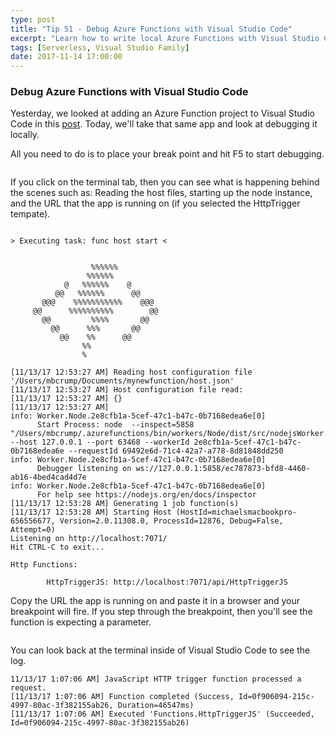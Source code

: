 ```yaml
---
type: post
title: "Tip 51 - Debug Azure Functions with Visual Studio Code"
excerpt: "Learn how to write local Azure Functions with Visual Studio Code"
tags: [Serverless, Visual Studio Family]
date: 2017-11-14 17:00:00
---
```



### Debug Azure Functions with Visual Studio Code

Yesterday, we looked at adding an Azure Function project to Visual Studio Code in this [post](https://microsoft.github.io/AzureTipsAndTricks/blog/tip50.html). Today, we'll take that same app and look at debugging it locally.

All you need to do is to place your break point and hit F5 to start debugging.

<img :src="$withBase('/files/azfuncdebug1.png')">

If you click on the terminal tab, then you can see what is happening behind the scenes such as: Reading the host files, starting up the node instance, and the URL that the app is running on (if you selected the HttpTrigger tempate).

```

> Executing task: func host start <


                  %%%%%%
                 %%%%%%
            @   %%%%%%    @
          @@   %%%%%%      @@
       @@@    %%%%%%%%%%%    @@@
     @@      %%%%%%%%%%        @@
       @@         %%%%       @@
         @@      %%%       @@
           @@    %%      @@
                %%
                %

[11/13/17 12:53:27 AM] Reading host configuration file '/Users/mbcrump/Documents/mynewfunction/host.json'
[11/13/17 12:53:27 AM] Host configuration file read:
[11/13/17 12:53:27 AM] {}
[11/13/17 12:53:27 AM]
info: Worker.Node.2e8cfb1a-5cef-47c1-b47c-0b7168edea6e[0]
      Start Process: node  --inspect=5858 "/Users/mbcrump/.azurefunctions/bin/workers/Node/dist/src/nodejsWorker.js" --host 127.0.0.1 --port 63468 --workerId 2e8cfb1a-5cef-47c1-b47c-0b7168edea6e --requestId 69492e6d-71c4-42a7-a778-8d81848dd250
info: Worker.Node.2e8cfb1a-5cef-47c1-b47c-0b7168edea6e[0]
      Debugger listening on ws://127.0.0.1:5858/ec787873-bfd8-4460-ab16-4bed4cad4d7e
info: Worker.Node.2e8cfb1a-5cef-47c1-b47c-0b7168edea6e[0]
      For help see https://nodejs.org/en/docs/inspector
[11/13/17 12:53:28 AM] Generating 1 job function(s)
[11/13/17 12:53:28 AM] Starting Host (HostId=michaelsmacbookpro-656556677, Version=2.0.11308.0, ProcessId=12876, Debug=False, Attempt=0)
Listening on http://localhost:7071/
Hit CTRL-C to exit...

Http Functions:

        HttpTriggerJS: http://localhost:7071/api/HttpTriggerJS
```

Copy the URL the app is running on and paste it in a browser and your breakpoint will fire. If you step through the breakpoint, then you'll see the function is expecting a parameter.

<img :src="$withBase('/files/azfuncdebug2.png')">

You can look back at the terminal inside of Visual Studio Code to see the log.

```
11/13/17 1:07:06 AM] JavaScript HTTP trigger function processed a request.
[11/13/17 1:07:06 AM] Function completed (Success, Id=0f906094-215c-4997-80ac-3f382155ab26, Duration=46547ms)
[11/13/17 1:07:06 AM] Executed 'Functions.HttpTriggerJS' (Succeeded, Id=0f906094-215c-4997-80ac-3f382155ab26)
```
